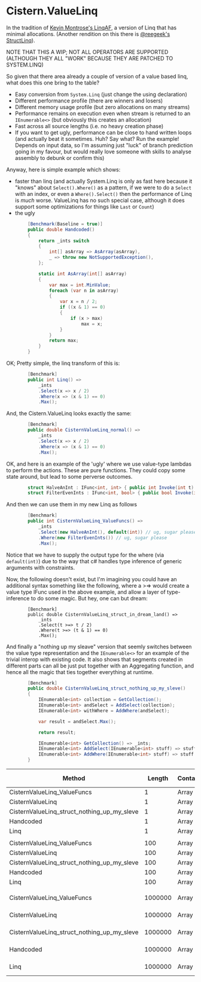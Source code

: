 # Cistern.ValueLinq

In the tradition of [Kevin Montrose's LinqAF](https://github.com/kevin-montrose/LinqAF), a version of Linq that has minimal allocations. (Another rendition on this there is [@reegeek's StructLinq](https://github.com/reegeek/StructLinq)).

NOTE THAT THIS A WIP; NOT ALL OPERATORS ARE SUPPORTED (ALTHOUGH THEY ALL "WORK" BECAUSE THEY ARE PATCHED TO SYSTEM.LINQ)

So given that there area already a couple of version of a value based linq, what does this one bring to the table?

- Easy conversion from `System.Linq` (just change the using declaration)
- Different performance profile (there are winners and losers)
- Different memory usage profile (but zero allocations on many streams)
- Performance remains on execution even when stream is returned to an `IEnumerable<>` (but obviously this creates an allocation)
- Fast across all source lengths (i.e. no heavy creation phase)
- If you want to get ugly, performance can be close to hand written loops (and actually beat it sometimes. Huh? Say what? Run the example! Depends on input data, so I'm assuming just "luck" of branch prediction going in my favour, but would really love someone with skills to analyse assembly to debunk or confirm this)

Anyway, here is simple example which shows:
- faster than linq (and actually System.Linq is only as fast here because it "knows" about `Select().Where()` as a pattern, if we were to do a `Select` with an index, or even a `Where().Select()` then the performance of Linq is *much* worse. ValueLinq has no such special case, although it does support some optimizations for things like `Last` or `Count`)
- the ugly


```csharp
        [Benchmark(Baseline = true)]
        public double Handcoded()
        {
            return _ints switch
            {
                int[] asArray => AsArray(asArray),
                _ => throw new NotSupportedException(),
            };

            static int AsArray(int[] asArray)
            {
                var max = int.MinValue;
                foreach (var n in asArray)
                {
                    var x = n / 2;
                    if ((x & 1) == 0)
                    {
                        if (x > max)
                            max = x;
                    }
                }
                return max;
            }
        }
```

OK; Pretty simple, the linq transform of this is:

```csharp
        [Benchmark]
        public int Linq() =>
            _ints
            .Select(x => x / 2)
            .Where(x => (x & 1) == 0)
            .Max();
```

And, the Cistern.ValueLinq looks exactly the same:

```csharp
        [Benchmark]
        public double CisternValueLinq_normal() =>
            _ints
            .Select(x => x / 2)
            .Where(x => (x & 1) == 0)
            .Max();
```

OK, and here is an example of the 'ugly' where we use value-type lambdas to perform the actions. These are pure functions. They could copy some state around, but lead to some perverse outcomes.

```csharp
        struct HalveAnInt : IFunc<int, int> { public int Invoke(int t) => t / 2; } 
        struct FilterEvenInts : IFunc<int, bool> { public bool Invoke(int t) => (t & 1) == 0; }
```

And then we can use them in my new Linq as follows

```csharp
        [Benchmark]
        public int CisternValueLinq_ValueFuncs() =>
            _ints
            .Select(new HalveAnInt(), default(int)) // ug, sugar please + better type inference...
            .Where(new FilterEvenInts()) // ug, sugar please
            .Max();
```

Notice that we have to supply the output type for the where (via `default(int)`) due to the way that c# handles type inference of generic arguments with constraints.

Now, the following doesn't exist, but I'm imagining you could have an additional syntax something like the following, where a >=> would create a value type IFunc used in the above example, and allow a layer of type-inference to do some magic. But hey, one can but dream:

```
        [Benchmark]
        public double CisternValueLinq_struct_in_dream_land() =>
            _ints
            .Select(t >=> t / 2)
            .Where(t >=> (t & 1) == 0)
            .Max();
```

And finally a "nothing up my sleave" version that seemly switches between the value type representation and the `IEnumerable<>` for an example of the trivial interop with existing code. It also shows that segments created in different parts can all be just put together with an Aggregating function, and hence all the magic that ties together everything at runtime.

```csharp
        [Benchmark]
        public double CisternValueLinq_struct_nothing_up_my_sleve()
        {
            IEnumerable<int> collection = GetCollection();
            IEnumerable<int> andSelect = AddSelect(collection);
            IEnumerable<int> withWhere = AddWhere(andSelect);

            var result = andSelect.Max();

            return result;

            IEnumerable<int> GetCollection() => _ints;
            IEnumerable<int> AddSelect(IEnumerable<int> stuff) => stuff.Select(x => x / 2);
            IEnumerable<int> AddWhere(IEnumerable<int> stuff) => stuff.Where(x => (x & 1) == 0);
        }
```
|                                      Method |  Length | ContainerType |              Mean |           Error |          StdDev |            Median | Ratio | RatioSD |  Gen 0 | Gen 1 | Gen 2 | Allocated |
|-------------------------------------------- |-------- |-------------- |------------------:|----------------:|----------------:|------------------:|------:|--------:|-------:|------:|------:|----------:|
|                 CisternValueLinq_ValueFuncs |       1 |         Array |        109.014 ns |       0.0963 ns |       0.0804 ns |        109.001 ns | 12.33 |    0.02 |      - |     - |     - |         - |
|                            CisternValueLinq |       1 |         Array |         92.106 ns |       0.3890 ns |       0.3448 ns |         91.936 ns | 10.42 |    0.05 |      - |     - |     - |         - |
| CisternValueLinq_struct_nothing_up_my_sleve |       1 |         Array |        337.995 ns |       0.7011 ns |       0.6215 ns |        337.797 ns | 38.24 |    0.11 | 0.0286 |     - |     - |     120 B |
|                                   Handcoded |       1 |         Array |          8.838 ns |       0.0154 ns |       0.0128 ns |          8.835 ns |  1.00 |    0.00 |      - |     - |     - |         - |
|                                        Linq |       1 |         Array |        179.817 ns |       0.4103 ns |       0.3838 ns |        179.715 ns | 20.34 |    0.04 | 0.0248 |     - |     - |     104 B |
|                                             |         |               |                   |                 |                 |                   |       |         |        |       |       |           |
|                 CisternValueLinq_ValueFuncs |     100 |         Array |        467.568 ns |       0.6051 ns |       0.5364 ns |        467.620 ns |  2.42 |    0.00 |      - |     - |     - |         - |
|                            CisternValueLinq |     100 |         Array |      1,256.297 ns |       0.5981 ns |       0.4995 ns |      1,256.220 ns |  6.49 |    0.01 |      - |     - |     - |         - |
| CisternValueLinq_struct_nothing_up_my_sleve |     100 |         Array |      1,677.269 ns |       9.3588 ns |       8.7542 ns |      1,672.959 ns |  8.67 |    0.05 | 0.0286 |     - |     - |     120 B |
|                                   Handcoded |     100 |         Array |        193.526 ns |       0.3986 ns |       0.3328 ns |        193.607 ns |  1.00 |    0.00 |      - |     - |     - |         - |
|                                        Linq |     100 |         Array |      2,107.560 ns |      15.9628 ns |      14.9316 ns |      2,107.047 ns | 10.90 |    0.07 | 0.0229 |     - |     - |     104 B |
|                                             |         |               |                   |                 |                 |                   |       |         |        |       |       |           |
|                 CisternValueLinq_ValueFuncs | 1000000 |         Array |  3,928,467.738 ns |  78,228.5717 ns | 201,932.9239 ns |  3,799,725.391 ns |  0.63 |    0.02 |      - |     - |     - |         - |
|                            CisternValueLinq | 1000000 |         Array | 14,837,932.500 ns |  38,233.4876 ns |  35,763.6280 ns | 14,843,329.688 ns |  2.24 |    0.01 |      - |     - |     - |         - |
| CisternValueLinq_struct_nothing_up_my_sleve | 1000000 |         Array | 16,760,601.339 ns | 143,574.7964 ns | 127,275.3173 ns | 16,745,145.312 ns |  2.53 |    0.02 |      - |     - |     - |     120 B |
|                                   Handcoded | 1000000 |         Array |  6,623,467.344 ns |  32,653.3972 ns |  30,544.0080 ns |  6,618,369.531 ns |  1.00 |    0.00 |      - |     - |     - |       5 B |
|                                        Linq | 1000000 |         Array | 20,094,558.259 ns | 242,776.7486 ns | 215,215.2640 ns | 20,076,793.750 ns |  3.04 |    0.03 |      - |     - |     - |     104 B |




